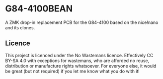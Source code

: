 # G84-4100BEAN
A ZMK drop-in replacement PCB for the G84-4100 based on the nice!nano and its clones.

## Licence
This project is licenced under the No Wastemans licence. Effectively CC BY-SA 4.0 with exceptions for wastemans, who are afforded no reuse, distribution or manufacture rights whatsoever. For everyone else, it would be great (but not required) if you let me know what you do with it!